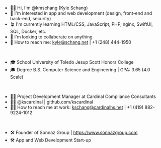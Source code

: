 - 👋🏻 Hi, I'm @kmschang (Kyle Schang)
- 👀 I'm interested in app and web development (design, front-end and back-end, security)
- 🪴 I'm currently learning HTML/CSS, JavaScript, PHP, nginx, SwiftUI, SQL, Docker, etc.
- 💞 I'm looking to collaberate on anything
- 📨 How to reach me: kyle@schang.net | +1 (248) 444-1950

<br>

- 🎓 School University of Toledo Jesup Scott Honors College
- 🎓 Degree B.S. Computer Science and Engineering | GPA: 3.65 (4.0 Scale)
 
<br>

- 🐦‍🔥 Project Development Manager at Cardinal Compliance Consultants
- 🐦‍🔥 @kscardinal | github.com/kscardinal
- 🐦‍🔥 How to reach me at work: kschang@cardinalhs.net | +1 (419) 882-9224-1012

<br>

- 🛠️ Founder of Sonnaz Group | https://www.sonnazgroup.com
- 🛠️ App and Web Development Start-up
